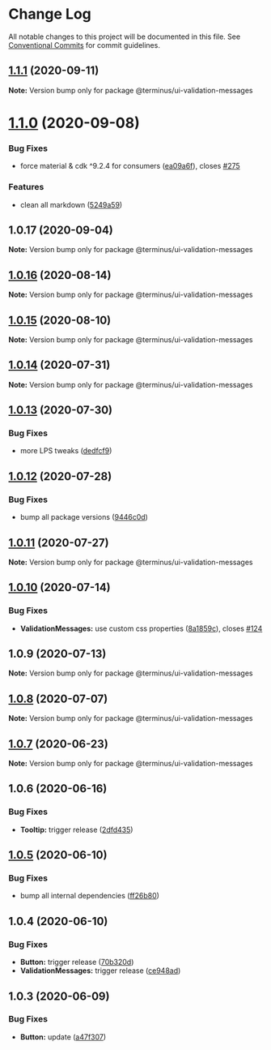 # Change Log

All notable changes to this project will be documented in this file.
See [Conventional Commits](https://conventionalcommits.org) for commit guidelines.

## [1.1.1](https://github.com/GetTerminus/terminus-oss/compare/@terminus/ui-validation-messages@1.1.0...@terminus/ui-validation-messages@1.1.1) (2020-09-11)

**Note:** Version bump only for package @terminus/ui-validation-messages





# [1.1.0](https://github.com/GetTerminus/terminus-oss/compare/@terminus/ui-validation-messages@1.0.17...@terminus/ui-validation-messages@1.1.0) (2020-09-08)


### Bug Fixes

* force material & cdk ^9.2.4 for consumers ([ea09a6f](https://github.com/GetTerminus/terminus-oss/commit/ea09a6ff88a1ea239fe0e24cb011abfb3ffc8908)), closes [#275](https://github.com/GetTerminus/terminus-oss/issues/275)


### Features

* clean all markdown ([5249a59](https://github.com/GetTerminus/terminus-oss/commit/5249a59486be63b6d9a0be7a801defb9b6adcedc))





## 1.0.17 (2020-09-04)

**Note:** Version bump only for package @terminus/ui-validation-messages





## [1.0.16](https://github.com/GetTerminus/terminus-oss/compare/@terminus/ui-validation-messages@1.0.15...@terminus/ui-validation-messages@1.0.16) (2020-08-14)

**Note:** Version bump only for package @terminus/ui-validation-messages

## [1.0.15](https://github.com/GetTerminus/terminus-oss/compare/@terminus/ui-validation-messages@1.0.14...@terminus/ui-validation-messages@1.0.15) (2020-08-10)

**Note:** Version bump only for package @terminus/ui-validation-messages

## [1.0.14](https://github.com/GetTerminus/terminus-oss/compare/@terminus/ui-validation-messages@1.0.13...@terminus/ui-validation-messages@1.0.14) (2020-07-31)

**Note:** Version bump only for package @terminus/ui-validation-messages

## [1.0.13](https://github.com/GetTerminus/terminus-oss/compare/@terminus/ui-validation-messages@1.0.12...@terminus/ui-validation-messages@1.0.13) (2020-07-30)

### Bug Fixes

* more LPS tweaks ([dedfcf9](https://github.com/GetTerminus/terminus-oss/commit/dedfcf947e3bcd33041b388ccab9bcc5bf273f51))

## [1.0.12](https://github.com/GetTerminus/terminus-oss/compare/@terminus/ui-validation-messages@1.0.11...@terminus/ui-validation-messages@1.0.12) (2020-07-28)

### Bug Fixes

* bump all package versions ([9446c0d](https://github.com/GetTerminus/terminus-oss/commit/9446c0d5cde3bd693cfba7cabbfd2db443a47b00))

## [1.0.11](https://github.com/GetTerminus/terminus-oss/compare/@terminus/ui-validation-messages@1.0.10...@terminus/ui-validation-messages@1.0.11) (2020-07-27)

**Note:** Version bump only for package @terminus/ui-validation-messages

## [1.0.10](https://github.com/GetTerminus/terminus-oss/compare/@terminus/ui-validation-messages@1.0.9...@terminus/ui-validation-messages@1.0.10) (2020-07-14)

### Bug Fixes

* **ValidationMessages:** use custom css properties ([8a1859c](https://github.com/GetTerminus/terminus-oss/commit/8a1859cfcd5629aefae632d6b9fcf13beace838b)), closes [#124](https://github.com/GetTerminus/terminus-oss/issues/124)

## 1.0.9 (2020-07-13)

**Note:** Version bump only for package @terminus/ui-validation-messages

## [1.0.8](https://github.com/GetTerminus/terminus-oss/compare/@terminus/ui-validation-messages@1.0.7...@terminus/ui-validation-messages@1.0.8) (2020-07-07)

**Note:** Version bump only for package @terminus/ui-validation-messages

## [1.0.7](https://github.com/GetTerminus/terminus-oss/compare/@terminus/ui-validation-messages@1.0.6...@terminus/ui-validation-messages@1.0.7) (2020-06-23)

**Note:** Version bump only for package @terminus/ui-validation-messages

## 1.0.6 (2020-06-16)

### Bug Fixes

* **Tooltip:** trigger release ([2dfd435](https://github.com/GetTerminus/terminus-oss/commit/2dfd435814060e55ce7ec84d9a71ba5f481948a4))

## [1.0.5](https://github.com/GetTerminus/terminus-oss/compare/@terminus/ui-validation-messages@1.0.4...@terminus/ui-validation-messages@1.0.5) (2020-06-10)

### Bug Fixes

* bump all internal dependencies ([ff26b80](https://github.com/GetTerminus/terminus-oss/commit/ff26b806bb599401f006996be5b567a378e68ef3))

## 1.0.4 (2020-06-10)

### Bug Fixes

* **Button:** trigger release ([70b320d](https://github.com/GetTerminus/terminus-oss/commit/70b320d072a25a581451da86be72c1f5fce26398))
* **ValidationMessages:** trigger release ([ce948ad](https://github.com/GetTerminus/terminus-oss/commit/ce948ad7ec5ac36025245dcd863d79dfde5b2511))

## 1.0.3 (2020-06-09)

### Bug Fixes

* **Button:** update ([a47f307](https://github.com/GetTerminus/terminus-oss/commit/a47f30757b9216d6ee76788c117e76eacf5289e5))
